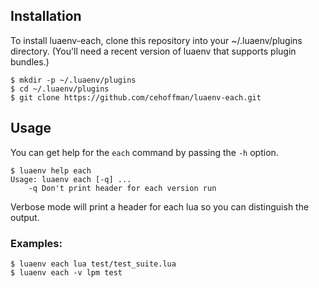 ## Installation

To install luaenv-each, clone this repository into your ~/.luaenv/plugins
directory. (You'll need a recent version of luaenv that supports plugin
bundles.)

```
$ mkdir -p ~/.luaenv/plugins
$ cd ~/.luaenv/plugins
$ git clone https://github.com/cehoffman/luaenv-each.git
```

## Usage

You can get help for the `each` command by passing the `-h` option.

```
$ luaenv help each
Usage: luaenv each [-q] ...
	-q Don't print header for each version run
```

Verbose mode will print a header for each lua so you can distinguish
the output.

### Examples:

```
$ luaenv each lua test/test_suite.lua
$ luaenv each -v lpm test
```

